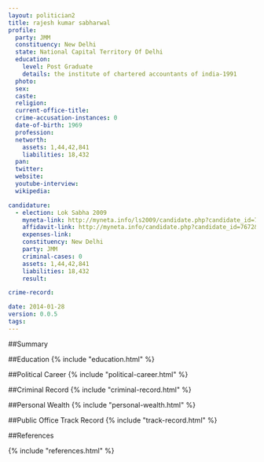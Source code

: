 ```yaml
---
layout: politician2
title: rajesh kumar sabharwal
profile: 
  party: JMM
  constituency: New Delhi
  state: National Capital Territory Of Delhi
  education: 
    level: Post Graduate
    details: the institute of chartered accountants of india-1991
  photo: 
  sex: 
  caste: 
  religion: 
  current-office-title: 
  crime-accusation-instances: 0
  date-of-birth: 1969
  profession: 
  networth: 
    assets: 1,44,42,841
    liabilities: 18,432
  pan: 
  twitter: 
  website: 
  youtube-interview: 
  wikipedia: 

candidature: 
  - election: Lok Sabha 2009
    myneta-link: http://myneta.info/ls2009/candidate.php?candidate_id=7672
    affidavit-link: http://myneta.info/candidate.php?candidate_id=7672&scan=original
    expenses-link: 
    constituency: New Delhi 
    party: JMM
    criminal-cases: 0
    assets: 1,44,42,841
    liabilities: 18,432
    result:  

crime-record: 

date: 2014-01-28
version: 0.0.5
tags: 
---
```

##Summary


##Education
{% include "education.html" %}


##Political Career
{% include "political-career.html" %}


##Criminal Record
{% include "criminal-record.html" %}


##Personal Wealth
{% include "personal-wealth.html" %}


##Public Office Track Record
{% include "track-record.html" %}


##References


{% include "references.html" %}